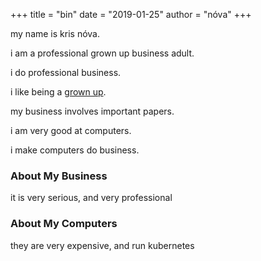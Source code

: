 +++
title = "bin"
date = "2019-01-25"
author = "nóva"
+++

my name is kris nóva.

i am a professional grown up business adult.

i do professional business.

i like being a [grown up](https://nivenly.com).

my business involves important papers.

i am very good at computers.

i make computers do business.

### About My Business

it is very serious, and very professional

### About My Computers

they are very expensive, and run kubernetes
